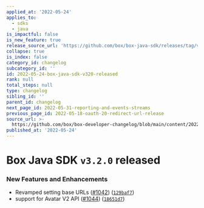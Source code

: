 ```yaml
---
applied_at: '2022-05-24'
applies_to:
  - sdks
  - java
is_impactful: false
is_new_feature: true
release_source_url: 'https://github.com/box/box-java-sdk/releases/tag/v3.2.0'
collapse: true
is_index: false
category_id: changelog
subcategory_id: ''
id: 2022-05-24-box-java-sdk-v320-released
rank: null
total_steps: null
type: changelog
sibling_id: ''
parent_id: changelog
next_page_id: 2022-05-31-reporting-and-events-streams
previous_page_id: 2022-05-18-oauth-20-redirect-url-release
source_url: >-
  https://github.com/box/box-developer-changelog/blob/main/content/2022/05-24-box-java-sdk-v320-released.md
published_at: '2022-05-24'
---
```

# Box Java SDK `v3.2.0` released

### New Features and Enhancements

* Revamped setting base URLs ([#1042][1]) ([`129baf7`][2])
* support for Avatar V2 API ([#1044][3]) ([`18651d7`][4])

[1]: https://github.com/box/box-java-sdk/issues/1042

[2]: https://github.com/box/box-java-sdk/commit/129baf704ced127788bb0f62ef9f4fb6a50fdc63

[3]: https://github.com/box/box-java-sdk/issues/1044

[4]: https://github.com/box/box-java-sdk/commit/18651d7a5b419796e3733c7582ae471d7af7ed5c